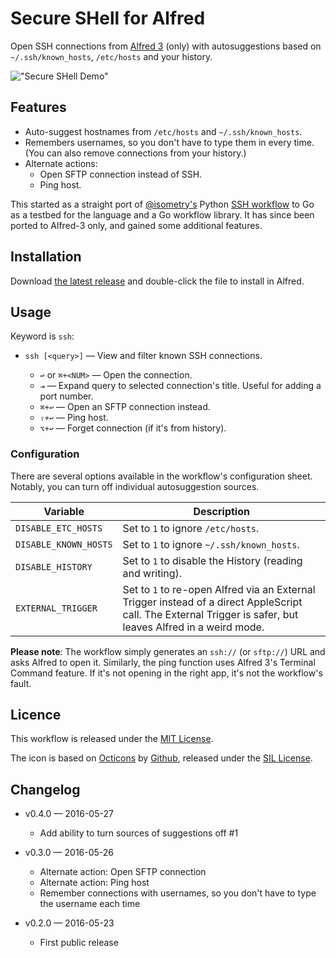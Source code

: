 Secure SHell for Alfred
=======================

Open SSH connections from [Alfred 3][alfredapp] (only) with autosuggestions based on `~/.ssh/known_hosts`, `/etc/hosts` and your history.

!["Secure SHell Demo"][demo]
<!-- !["Secure SHell Demo"](./demo.gif) -->


Features
--------

- Auto-suggest hostnames from `/etc/hosts` and `~/.ssh/known_hosts`.
- Remembers usernames, so you don't have to type them in every time. (You can also remove connections from your history.)
- Alternate actions:
  - Open SFTP connection instead of SSH.
  - Ping host.

This started as a straight port of [@isometry's][isometry] Python [SSH workflow][ssh-breathe] to Go as a testbed for the language and a Go workflow library. It has since been ported to Alfred-3 only, and gained some additional features.


Installation
------------

Download [the latest release][gh-releases] and double-click the file to install in Alfred.


Usage
-----

Keyword is `ssh`:

- `ssh [<query>]` — View and filter known SSH connections.

  - `↩` or `⌘+<NUM>` — Open the connection.
  - `⇥` — Expand query to selected connection's title. Useful for adding a port number.
  - `⌘+↩` — Open an SFTP connection instead.
  - `⇧+↩` — Ping host.
  - `⌥+↩` — Forget connection (if it's from history).

### Configuration

There are several options available in the workflow's configuration sheet. Notably, you can turn off individual autosuggestion sources.

| Variable | Description |
|---  | --- |
| `DISABLE_ETC_HOSTS` | Set to `1` to ignore `/etc/hosts`. |
| `DISABLE_KNOWN_HOSTS` | Set to `1` to ignore `~/.ssh/known_hosts`. |
| `DISABLE_HISTORY` | Set to `1` to disable the History (reading and writing). |
| `EXTERNAL_TRIGGER` | Set to `1` to re-open Alfred via an External Trigger instead of a direct AppleScript call. The External Trigger is safer, but leaves Alfred in a weird mode. |




**Please note**: The workflow simply generates an `ssh://` (or `sftp://`) URL and asks Alfred to open it. Similarly, the ping function uses Alfred 3's Terminal Command feature. If it's not opening in the right app, it's not the workflow's fault.



Licence
-------

This workflow is released under the [MIT License][mit].

The icon is based on [Octicons][octicons] by [Github][gh], released under the [SIL License][sil].


Changelog
---------

- v0.4.0 — 2016-05-27
  - Add ability to turn sources of suggestions off #1

- v0.3.0 — 2016-05-26
  - Alternate action: Open SFTP connection
  - Alternate action: Ping host
  - Remember connections with usernames, so you don't have to type the username each time

- v0.2.0 — 2016-05-23
  - First public release


[alfredapp]: https://www.alfredapp.com/
[demo]: https://raw.githubusercontent.com/deanishe/alfred-ssh/master/demo.gif
[octicons]: https://octicons.github.com/
[gh]: https://github.com/
[gh-releases]: https://github.com/deanishe/alfred-ssh/releases/latest
[isometry]: https://github.com/isometry
[ssh-breathe]: https://github.com/isometry/alfredworkflows/tree/master/net.isometry.alfred.ssh
[mit]: https://raw.githubusercontent.com/deanishe/alfred-ssh/master/LICENCE.txt
[sil]: http://scripts.sil.org/OFL
